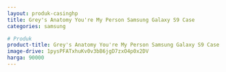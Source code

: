 ```yaml
---
layout: produk-casinghp
title: Grey's Anatomy You're My Person Samsung Galaxy S9 Case
categories: samsung

# Produk
product-title: Grey's Anatomy You're My Person Samsung Galaxy S9 Case
image-drive: 1pysPFATxhuKv0v3bB6jgD7zxO4p0x2DV
harga: 90000
---
```

